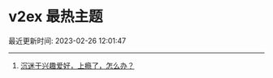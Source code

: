 # v2ex 最热主题

最近更新时间: 2023-02-26 12:01:47

--- 
1. [沉迷于兴趣爱好，上瘾了，怎么办？](https://www.v2ex.com/t/919210) 
